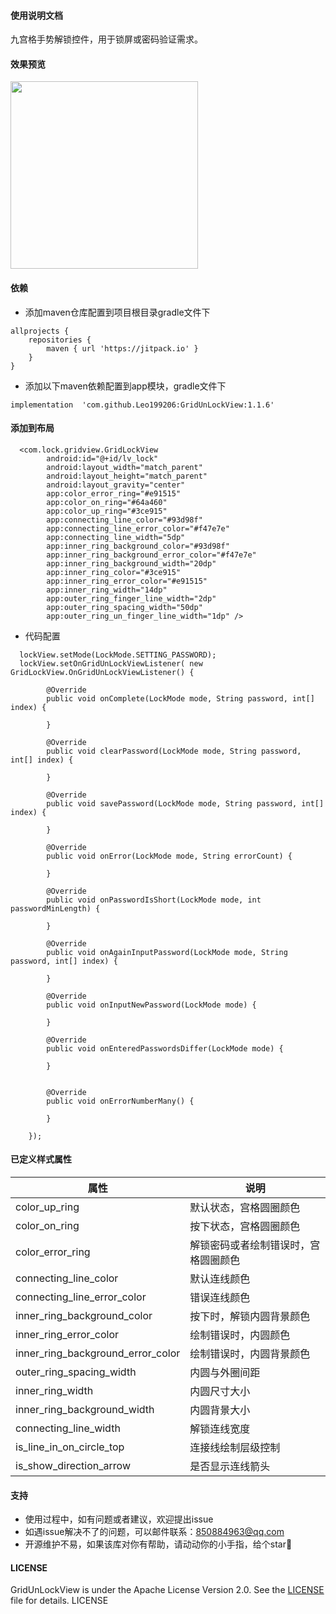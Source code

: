 #### 使用说明文档 

九宫格手势解锁控件，用于锁屏或密码验证需求。

#### 效果预览
<img src="https://raw.githubusercontent.com/Leo199206/GridUnLockView/master/image/device-2021-04-10-203741.gif" width="300" heght="500" align=center />


#### 依赖
+ 添加maven仓库配置到项目根目录gradle文件下

```
allprojects {
    repositories {
        maven { url 'https://jitpack.io' }
    }
}
```

+ 添加以下maven依赖配置到app模块，gradle文件下

```
implementation  'com.github.Leo199206:GridUnLockView:1.1.6'
```

#### 添加到布局

```
  <com.lock.gridview.GridLockView
        android:id="@+id/lv_lock"
        android:layout_width="match_parent"
        android:layout_height="match_parent"
        android:layout_gravity="center"
        app:color_error_ring="#e91515"
        app:color_on_ring="#64a460"
        app:color_up_ring="#3ce915"
        app:connecting_line_color="#93d98f"
        app:connecting_line_error_color="#f47e7e"
        app:connecting_line_width="5dp"
        app:inner_ring_background_color="#93d98f"
        app:inner_ring_background_error_color="#f47e7e"
        app:inner_ring_background_width="20dp"
        app:inner_ring_color="#3ce915"
        app:inner_ring_error_color="#e91515"
        app:inner_ring_width="14dp"
        app:outer_ring_finger_line_width="2dp"
        app:outer_ring_spacing_width="50dp"
        app:outer_ring_un_finger_line_width="1dp" />

```

+ 代码配置

```
  lockView.setMode(LockMode.SETTING_PASSWORD);
  lockView.setOnGridUnLockViewListener( new GridLockView.OnGridUnLockViewListener() {

        @Override
        public void onComplete(LockMode mode, String password, int[] index) {
           
        }

        @Override
        public void clearPassword(LockMode mode, String password, int[] index) {
    
        }

        @Override
        public void savePassword(LockMode mode, String password, int[] index) {
          
        }

        @Override
        public void onError(LockMode mode, String errorCount) {
         
        }

        @Override
        public void onPasswordIsShort(LockMode mode, int passwordMinLength) {
          
        }

        @Override
        public void onAgainInputPassword(LockMode mode, String password, int[] index) {
          
        }

        @Override
        public void onInputNewPassword(LockMode mode) {
          
        }

        @Override
        public void onEnteredPasswordsDiffer(LockMode mode) {
       
        }


        @Override
        public void onErrorNumberMany() {
        
        }

    });

```


#### 已定义样式属性

| 属性  | 说明 |
| --- | --- |
| color_up_ring | 默认状态，宫格圆圈颜色|
| color_on_ring | 按下状态，宫格圆圈颜色 |
| color_error_ring | 解锁密码或者绘制错误时，宫格圆圈颜色 |
| connecting_line_color | 默认连线颜色 |
| connecting_line_error_color | 错误连线颜色 | 
| inner_ring_background_color | 按下时，解锁内圆背景颜色 | 
| inner_ring_error_color | 绘制错误时，内圆颜色 |
| inner_ring_background_error_color | 绘制错误时，内圆背景颜色 | 
| outer_ring_spacing_width | 内圆与外圈间距 | 
| inner_ring_width | 内圆尺寸大小 | 
| inner_ring_background_width | 内圆背景大小 |
| connecting_line_width | 解锁连线宽度 |
| is_line_in_on_circle_top | 连接线绘制层级控制|
| is_show_direction_arrow | 是否显示连线箭头|


#### 支持
+ 使用过程中，如有问题或者建议，欢迎提出issue
+ 如遇issue解决不了的问题，可以邮件联系：850884963@qq.com
+ 开源维护不易，如果该库对你有帮助，请动动你的小手指，给个star🤩  

#### LICENSE
GridUnLockView is under the Apache License Version 2.0. See the [LICENSE](https://raw.githubusercontent.com/Leo199206/GridUnLockView/main/LICENSE) file for details.
LICENSE